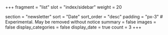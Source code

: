 +++
fragment = "list"
slot = "index/sidebar"
weight = 20

section = "newsletter"
sort = "Date"
sort_order = "desc"
padding = "px-3" # Experimental. May be removed without notice
summary = false
images = false
display_categories = false
display_date = true
count = 3
+++